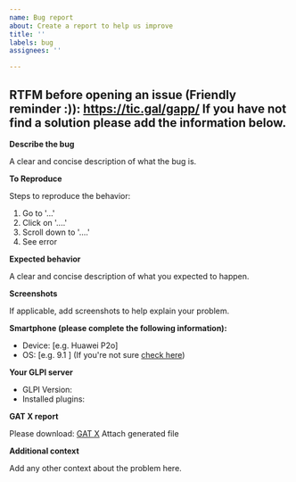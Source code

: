 ```yaml
---
name: Bug report
about: Create a report to help us improve
title: ''
labels: bug
assignees: ''

---
```


RTFM before opening an issue (Friendly reminder :)): https://tic.gal/gapp/
If you have not find a solution please add the information below.
---

**Describe the bug**

A clear and concise description of what the bug is.

**To Reproduce**

Steps to reproduce the behavior:
1. Go to '...'
2. Click on '....'
3. Scroll down to '....'
4. See error

**Expected behavior**

A clear and concise description of what you expected to happen.

**Screenshots**

If applicable, add screenshots to help explain your problem.

**Smartphone (please complete the following information):**

 - Device: [e.g. Huawei P2o]
 - OS: [e.g. 9.1 ] (If you're not sure [check here](https://support.google.com/android/answer/7680439?hl=en ))

**Your GLPI server**

 - GLPI Version:
 - Installed plugins:
 
**GAT X report**

Please download: [GAT X](https://tic.gal/en/project/gat/) 
Attach generated file

**Additional context**

Add any other context about the problem here.
